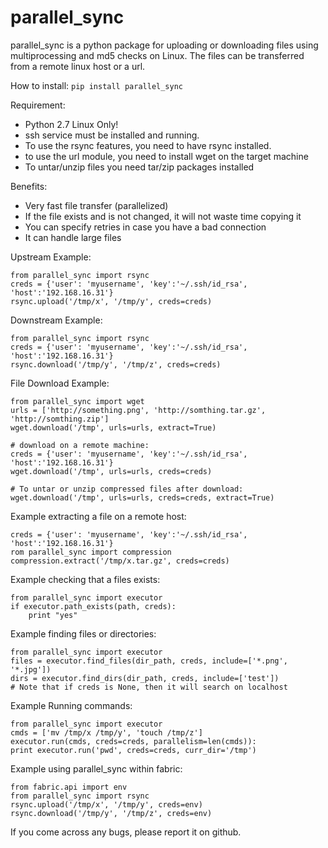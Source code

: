 parallel_sync
==========

parallel_sync is a python package for uploading or downloading files using multiprocessing and md5 checks on Linux.
The files can be transferred from a remote linux host or a url.

How to install:
`pip install parallel_sync`

Requirement:
- Python 2.7 Linux Only!
- ssh service must be installed and running.
- To use the rsync features, you need to have rsync installed.
- to use the url module, you need to install wget on the target machine
- To untar/unzip files you need tar/zip packages installed

Benefits:
- Very fast file transfer (parallelized)
- If the file exists and is not changed, it will not waste time copying it
- You can specify retries in case you have a bad connection
- It can handle large files

Upstream Example:
```
from parallel_sync import rsync
creds = {'user': 'myusername', 'key':'~/.ssh/id_rsa', 'host':'192.168.16.31'}
rsync.upload('/tmp/x', '/tmp/y', creds=creds)
```

Downstream Example:
```
from parallel_sync import rsync
creds = {'user': 'myusername', 'key':'~/.ssh/id_rsa', 'host':'192.168.16.31'}
rsync.download('/tmp/y', '/tmp/z', creds=creds)
```

File Download Example:
```
from parallel_sync import wget
urls = ['http://something.png', 'http://somthing.tar.gz', 'http://somthing.zip']
wget.download('/tmp', urls=urls, extract=True)

# download on a remote machine:
creds = {'user': 'myusername', 'key':'~/.ssh/id_rsa', 'host':'192.168.16.31'}
wget.download('/tmp', urls=urls, creds=creds)

# To untar or unzip compressed files after download:
wget.download('/tmp', urls=urls, creds=creds, extract=True)
```

Example extracting a file on a remote host:
```
creds = {'user': 'myusername', 'key':'~/.ssh/id_rsa', 'host':'192.168.16.31'}
rom parallel_sync import compression
compression.extract('/tmp/x.tar.gz', creds=creds)
```

Example checking that a files exists:
```
from parallel_sync import executor
if executor.path_exists(path, creds):
    print "yes"
```

Example finding files or directories:
```
from parallel_sync import executor
files = executor.find_files(dir_path, creds, include=['*.png', '*.jpg'])
dirs = executor.find_dirs(dir_path, creds, include=['test'])
# Note that if creds is None, then it will search on localhost
```

Example Running commands:
```
from parallel_sync import executor
cmds = ['mv /tmp/x /tmp/y', 'touch /tmp/z']
executor.run(cmds, creds=creds, parallelism=len(cmds)):
print executor.run('pwd', creds=creds, curr_dir='/tmp')
```

Example using parallel_sync within fabric:
```
from fabric.api import env
from parallel_sync import rsync
rsync.upload('/tmp/x', '/tmp/y', creds=env)
rsync.download('/tmp/y', '/tmp/z', creds=env)
```


If you come across any bugs, please report it on github.

